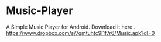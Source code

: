 # Music-Player
A Simple Music Player for Android.
Download it here . https://www.dropbox.com/s/7qmtuhtc9l1f7r6/Music.apk?dl=0
